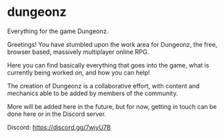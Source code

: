 # dungeonz
Everything for the game Dungeonz.

Greetings! You have stumbled upon the work area for Dungeonz, the free, browser based, massively multiplayer online RPG.

Here you can find basically everything that goes into the game, what is currently being worked on, and how you can help!

The creation of Dungeonz is a collaborative effort, with content and mechanics able to be added by members of the community.

More will be added here in the future, but for now, getting in touch can be done here or in the Discord server.

Discord: https://discord.gg/7wjyU7B
